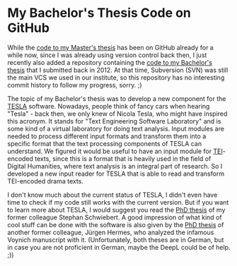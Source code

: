 # My Bachelor's Thesis Code on GitHub

While the [code to my Master's thesis](https://github.com/neumannm/JobAdInformationExtraction) has been on GitHub already for a while now, since I was already using version control back then, I just recently also added a repository containing the [code to my Bachelor's thesis](https://github.com/neumannm/TEIDramaReader) that I submitted back in 2012. At that time, Subversion (SVN) was still the main VCS we used in our institute, so this repository has no interesting commit history to follow my progress, sorry. ;)

The topic of my Bachelor's thesis was to develop a new component for the [TESLA](http://tesla.spinfo.uni-koeln.de/) software. Nowadays, people think of fancy cars when hearing "Tesla" - back then, we only knew of Nicola Tesla, who might have inspired this acronym. It stands for "Text Engineering Software Laboratory" and is some kind of a virtual laboratory for doing text analysis. Input modules are needed to process different input formats and transform them into a specific format that the text processing components of TESLA can understand. We figured it would be useful to have an input module for [TEI](https://tei-c.org/)-encoded texts, since this is a format that is heavily used in the field of Digital Humanities, where text analysis is an integral part of research. So I developed a new input reader for TESLA that is able to read and transform TEI-encoded drama texts.

I don't know much about the current status of TESLA, I didn't even have time to check if my code still works with the current version. But if you want to learn more about TESLA, I would suggest you read the [PhD thesis](https://kups.ub.uni-koeln.de/4571/) of my former colleague Stephan Schwiebert. A good impression of what kind of cool stuff can be done with the software is also given by the [PhD thesis](http://kups.ub.uni-koeln.de/4561/) of another former colleague, Jürgen Hermes, who analyzed the infamous Voynich manuscript with it. (Unfortunately, both theses are in German, but in case you are not proficient in German, maybe the DeepL could be of help. ;))
